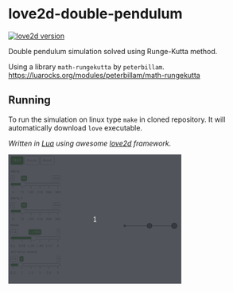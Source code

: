 # love2d-double-pendulum
[![love2d version](https://img.shields.io/badge/L%C3%96VE-11.3-%23e74999.svg)](https://love2d.org)

Double pendulum simulation solved using Runge-Kutta method.

Using a library `math-rungekutta` by `peterbillam`.
https://luarocks.org/modules/peterbillam/math-rungekutta

## Running
To run the simulation on linux type `make` in cloned repository. It will automatically download `love` executable.

*Written in [Lua](https://www.lua.org/) using awesome [love2d](https://love2d.org/) framework.*

![Pendulum in action](animation.gif)
